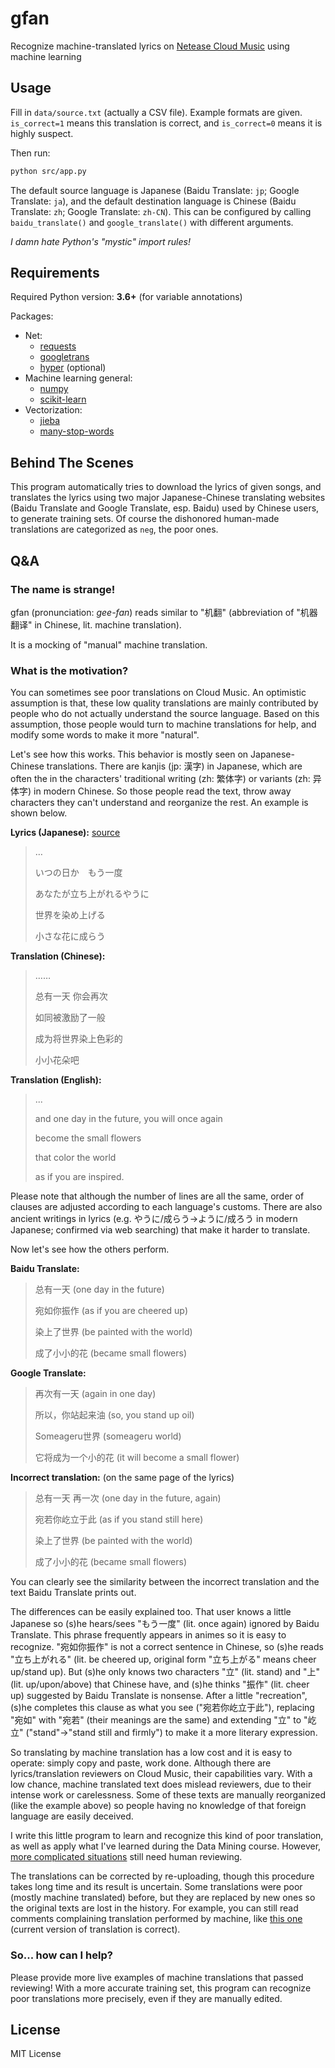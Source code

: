 # gfan

Recognize machine-translated lyrics on [Netease Cloud Music](http://music.163.com/) using machine learning

## Usage

Fill in `data/source.txt` (actually a CSV file). Example formats are given. `is_correct=1` means this translation is
correct, and `is_correct=0` means it is highly suspect.

Then run:

```bash
python src/app.py
```

The default source language is Japanese (Baidu Translate: `jp`; Google Translate: `ja`), and the default
destination language is Chinese (Baidu Translate: `zh`; Google Translate: `zh-CN`). This can be configured
by calling `baidu_translate()` and `google_translate()` with different arguments.

*I damn hate Python's "mystic" import rules!*

## Requirements

Required Python version: **3.6+** (for variable annotations)

Packages:

- Net:
    - [requests](https://pypi.python.org/pypi/requests/)
    - [googletrans](https://pypi.python.org/pypi/googletrans/)
    - [hyper](https://pypi.python.org/pypi/hyper/) (optional)
- Machine learning general:
  - [numpy](https://pypi.python.org/pypi/numpy/)
  - [scikit-learn](https://pypi.python.org/pypi/scikit-learn/)
- Vectorization:
  - [jieba](https://pypi.python.org/pypi/jieba/)
  - [many-stop-words](https://pypi.python.org/pypi/many-stop-words/)

## Behind The Scenes

This program automatically tries to download the lyrics of given songs, and translates the lyrics using two major
Japanese-Chinese translating websites (Baidu Translate and Google Translate, esp. Baidu) used by Chinese users, to
generate training sets. Of course the dishonored human-made translations are categorized as `neg`, the poor ones.

## Q&A

### The name is strange!

gfan (pronunciation: *gee-fan*) reads similar to "机翻" (abbreviation of "机器翻译" in Chinese, lit. machine translation).

It is a mocking of "manual" machine translation.

### What is the motivation?

You can sometimes see poor translations on Cloud Music. An optimistic assumption is that, these low quality translations are
mainly contributed by people who do not actually understand the source language. Based on this assumption, those people
would turn to machine translations for help, and modify some words to make it more "natural".

Let's see how this works. This behavior is mostly seen on Japanese-Chinese translations. There are kanjis (jp: 漢字) in
Japanese, which are often the in the characters' traditional writing (zh: 繁体字) or variants (zh: 异体字) in modern Chinese.
So those people read the text, throw away characters they can't understand and reorganize the rest. An example is shown below.

**Lyrics (Japanese):** [source](http://music.163.com/#/song?id=28482417)

> …
>
> いつの日か　もう一度
>
> あなたが立ち上がれるやうに
>
> 世界を染め上げる
>
> 小さな花に成らう

**Translation (Chinese):**

> ……
>
> 总有一天 你会再次
>
> 如同被激励了一般
>
> 成为将世界染上色彩的
>
> 小小花朵吧

**Translation (English):**

> ...
>
> and one day in the future, you will once again
>
> become the small flowers
>
> that color the world
>
> as if you are inspired.

Please note that although the number of lines are all the same, order of clauses are adjusted
according to each language's customs. There are also ancient writings in lyrics (e.g. やうに/成らう→ように/成ろう in
modern Japanese; confirmed via web searching) that make it harder to translate.

Now let's see how the others perform.

**Baidu Translate:**

> 总有一天 (one day in the future)
>
> 宛如你振作 (as if you are cheered up)
>
> 染上了世界 (be painted with the world)
>
> 成了小小的花 (became small flowers)

**Google Translate:**

> 再次有一天 (again in one day)
>
> 所以，你站起来油 (so, you stand up oil)
>
> Someageru世界 (someageru world)
>
> 它将成为一个小的花 (it will become a small flower)

**Incorrect translation:** (on the same page of the lyrics)

> 总有一天 再一次 (one day in the future, again)
>
> 宛若你屹立于此 (as if you stand still here)
>
> 染上了世界 (be painted with the world)
>
> 成了小小的花 (became small flowers)

You can clearly see the similarity between the incorrect translation and the text Baidu Translate prints out.

The differences can be easily explained too. That user knows a little Japanese so (s)he hears/sees "もう一度" (lit.
once again) ignored by Baidu Translate. This phrase frequently appears in animes so it is easy to recognize. "宛如你振作"
is not a correct sentence in Chinese, so (s)he reads "立ち上がれる" (lit. be cheered up, original form "立ち上がる" means
cheer up/stand up). But (s)he only knows two characters "立" (lit. stand) and "上" (lit. up/upon/above) that Chinese have,
and (s)he thinks "振作" (lit. cheer up) suggested by Baidu Translate is nonsense. After a little "recreation", (s)he
completes this clause as what you see ("宛若你屹立于此"), replacing "宛如" with "宛若" (their meanings are the same) and
extending "立" to "屹立" ("stand"→"stand still and firmly") to make it a more literary expression.

So translating by machine translation has a low cost and it is easy to operate: simply copy and paste, work done.
Although there are lyrics/translation reviewers on Cloud Music, their capabilities vary. With a low chance, machine
translated text does mislead reviewers, due to their intense work or carelessness. Some of these texts are manually
reorganized (like the example above) so people having no knowledge of that foreign language are easily deceived.

I write this little program to learn and recognize this kind of poor translation, as well as apply what I've learned during
the Data Mining course. However, [more complicated situations](https://zhuanlan.zhihu.com/p/22973727) still need human
reviewing.

The translations can be corrected by re-uploading, though this procedure takes long time and its result is uncertain.
Some translations were poor (mostly machine translated) before, but they are replaced by new ones so the original texts
are lost in the history. For example, you can still read comments complaining translation performed by machine, like
[this one](http://music.163.com/#/song?id=718438) (current version of translation is correct).

### So... how can I help?

Please provide more live examples of machine translations that passed reviewing! With a more accurate training set, this
program can recognize poor translations more precisely, even if they are manually edited.

## License

MIT License
